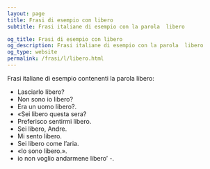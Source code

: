 ```yaml
---
layout: page
title: Frasi di esempio con libero 
subtitle: Frasi italiane di esempio con la parola  libero

og_title: Frasi di esempio con libero 
og_description: Frasi italiane di esempio con la parola  libero
og_type: website
permalink: /frasi/l/libero.html
---
```


Frasi italiane di esempio contenenti la parola libero:


- Lasciarlo libero?
- Non sono io libero?
- Era un uomo libero?.
- «Sei libero questa sera?
- Preferisco sentirmi libero.
- Sei libero, Andre.
- Mi sento libero.
- Sei libero come l’aria.
- «Io sono libero.».
- io non voglio andarmene libero’ -.
